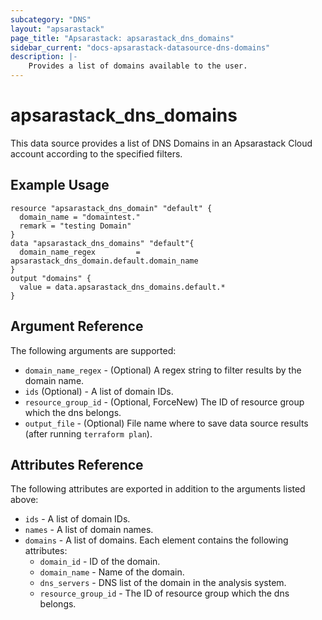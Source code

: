 ```yaml
---
subcategory: "DNS"
layout: "apsarastack"
page_title: "Apsarastack: apsarastack_dns_domains"
sidebar_current: "docs-apsarastack-datasource-dns-domains"
description: |-
    Provides a list of domains available to the user.
---
```


# apsarastack\_dns\_domains

This data source provides a list of DNS Domains in an Apsarastack Cloud account according to the specified filters.

## Example Usage

```
resource "apsarastack_dns_domain" "default" {
  domain_name = "domaintest."
  remark = "testing Domain"
}
data "apsarastack_dns_domains" "default"{
  domain_name_regex         = apsarastack_dns_domain.default.domain_name
}
output "domains" {
  value = data.apsarastack_dns_domains.default.*
}
```

## Argument Reference

The following arguments are supported:

* `domain_name_regex` - (Optional) A regex string to filter results by the domain name. 
* `ids` (Optional) - A list of domain IDs.
* `resource_group_id` - (Optional, ForceNew) The ID of resource group which the dns belongs.
* `output_file` - (Optional) File name where to save data source results (after running `terraform plan`).

## Attributes Reference

The following attributes are exported in addition to the arguments listed above:

* `ids` - A list of domain IDs.
* `names` - A list of domain names.
* `domains` - A list of domains. Each element contains the following attributes:
  * `domain_id` - ID of the domain.
  * `domain_name` - Name of the domain.
  * `dns_servers` - DNS list of the domain in the analysis system.
  * `resource_group_id` - The ID of resource group which the dns belongs.
